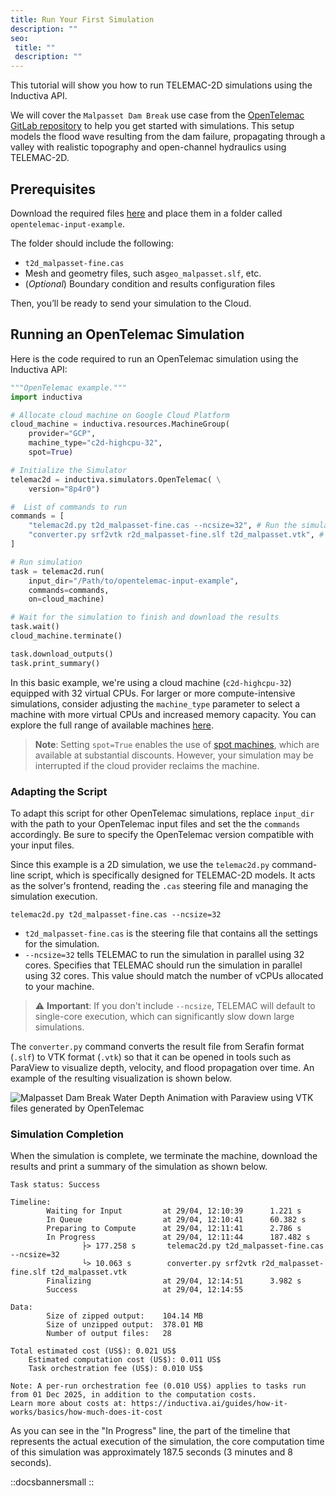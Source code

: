 ```yaml
---
title: Run Your First Simulation
description: ""
seo:
 title: ""
 description: ""
---
```


This tutorial will show you how to run TELEMAC-2D simulations using the Inductiva API.

We will cover the `Malpasset Dam Break` use case from the [OpenTelemac GitLab repository](https://gitlab.pam-retd.fr/otm/telemac-mascaret/-/tree/main/examples/telemac2d/malpasset?ref_type=heads) to help you get started with simulations. This setup models the flood wave resulting from the dam failure, propagating through a valley with realistic topography and open-channel hydraulics using TELEMAC-2D.

## Prerequisites
Download the required files [here](https://storage.googleapis.com/inductiva-api-demo-files/opentelemac-input-example.zip) and place them in a folder called `opentelemac-input-example`.

The folder should include the following:
- `t2d_malpasset-fine.cas`
- Mesh and geometry files, such as`geo_malpasset.slf`, etc.
- (*Optional*) Boundary condition and results configuration files

Then, you’ll be ready to send your simulation to the Cloud.

## Running an OpenTelemac Simulation
Here is the code required to run an OpenTelemac simulation using the Inductiva API:

```python
"""OpenTelemac example."""
import inductiva

# Allocate cloud machine on Google Cloud Platform
cloud_machine = inductiva.resources.MachineGroup(
	provider="GCP",
	machine_type="c2d-highcpu-32",
	spot=True)

# Initialize the Simulator
telemac2d = inductiva.simulators.OpenTelemac( \
	version="8p4r0")

#  List of commands to run
commands = [
	"telemac2d.py t2d_malpasset-fine.cas --ncsize=32", # Run the simulation using 32 cores
	"converter.py srf2vtk r2d_malpasset-fine.slf t2d_malpasset.vtk", # Convert the results to VTK format
]

# Run simulation
task = telemac2d.run(
	input_dir="/Path/to/opentelemac-input-example",
	commands=commands,
	on=cloud_machine)

# Wait for the simulation to finish and download the results
task.wait()
cloud_machine.terminate()

task.download_outputs()
task.print_summary()
```

In this basic example, we're using a cloud machine (`c2d-highcpu-32`) equipped with 32 virtual CPUs.
For larger or more compute-intensive simulations, consider adjusting the `machine_type` parameter to select
a machine with more virtual CPUs and increased memory capacity. You can explore the full range of available machines [here](https://console.inductiva.ai/machine-groups/instance-types).

> **Note**: Setting `spot=True` enables the use of [spot machines](../how-it-works/machines/spot-machines.md), which are available at substantial discounts.
> However, your simulation may be interrupted if the cloud provider reclaims the machine.

### Adapting the Script
To adapt this script for other OpenTelemac simulations, replace `input_dir` with the path to your OpenTelemac
input files and set the the `commands` accordingly. Be sure to specify the OpenTelemac version compatible with
your input files.

Since this example is a 2D simulation, we use the `telemac2d.py` command-line script, which is specifically designed for TELEMAC-2D models. It acts as the solver's frontend, reading the `.cas` steering file and managing the simulation execution.

```
telemac2d.py t2d_malpasset-fine.cas --ncsize=32
```

- `t2d_malpasset-fine.cas` is the steering file that contains all the settings for the simulation.
- `--ncsize=32` tells TELEMAC to run the simulation in parallel using 32 cores. Specifies that TELEMAC should run the simulation in parallel using 32 cores. This value should match the number of vCPUs allocated to your machine.

> ⚠️ **Important**: If you don't include `--ncsize`, TELEMAC will default to single-core execution, which can significantly slow down large simulations.

The `converter.py` command converts the result file from Serafin format (`.slf`) to VTK format (`.vtk`) so that it can be opened in tools such as ParaView to visualize depth, velocity, and flood propagation over time. An example of the resulting visualization is shown below.

![Malpasset Dam Break Water Depth Animation with Paraview using VTK files generated by OpenTelemac](opentelemac/malpasset_water_depth.gif)

### Simulation Completion
When the simulation is complete, we terminate the machine, download the results and print a summary of the simulation as shown below.

```
Task status: Success

Timeline:
		Waiting for Input         at 29/04, 12:10:39      1.221 s
		In Queue                  at 29/04, 12:10:41      60.382 s
		Preparing to Compute      at 29/04, 12:11:41      2.786 s
		In Progress               at 29/04, 12:11:44      187.482 s
				├> 177.258 s       telemac2d.py t2d_malpasset-fine.cas --ncsize=32
				└> 10.063 s        converter.py srf2vtk r2d_malpasset-fine.slf t2d_malpasset.vtk
		Finalizing                at 29/04, 12:14:51      3.982 s
		Success                   at 29/04, 12:14:55

Data:
		Size of zipped output:    104.14 MB
		Size of unzipped output:  378.01 MB
		Number of output files:   28

Total estimated cost (US$): 0.021 US$
	Estimated computation cost (US$): 0.011 US$
	Task orchestration fee (US$): 0.010 US$

Note: A per-run orchestration fee (0.010 US$) applies to tasks run from 01 Dec 2025, in addition to the computation costs.
Learn more about costs at: https://inductiva.ai/guides/how-it-works/basics/how-much-does-it-cost
```

As you can see in the "In Progress" line, the part of the timeline that represents the actual execution of the simulation,
the core computation time of this simulation was approximately 187.5 seconds (3 minutes and 8 seconds).

::docsbannersmall
::
